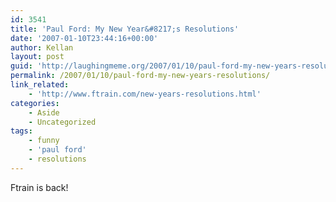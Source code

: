 ```yaml
---
id: 3541
title: 'Paul Ford: My New Year&#8217;s Resolutions'
date: '2007-01-10T23:44:16+00:00'
author: Kellan
layout: post
guid: 'http://laughingmeme.org/2007/01/10/paul-ford-my-new-years-resolutions/'
permalink: /2007/01/10/paul-ford-my-new-years-resolutions/
link_related:
    - 'http://www.ftrain.com/new-years-resolutions.html'
categories:
    - Aside
    - Uncategorized
tags:
    - funny
    - 'paul ford'
    - resolutions
---
```


Ftrain is back!